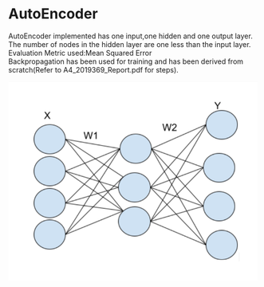 # AutoEncoder
AutoEncoder implemented has one input,one hidden and one output layer.  
The number of nodes in the hidden layer are one less than the input layer.  
Evaluation Metric used:Mean Squared Error  
Backpropagation has been used for training and has been derived from scratch(Refer to A4_2019369_Report.pdf for steps).  

<img src="images/AutoEncoder.png" alt="AutoEncoder diagram" width="500px"/>
